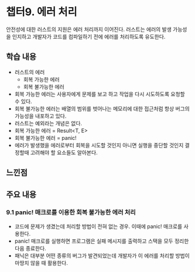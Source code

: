 # 챕터9. 에러 처리

안전성에 대한 러스트의 지원은 에러 처리까지 이어진다.
러스트는 에러의 발생 가능성을 인지하고 개발자가 코드를 컴파일하기 전에 에러를 처리하도록 유도한다.

## 학습 내용
- 러스트의 에러
    - 회복 가능한 에러
    - 회복 불가능한 에러
- 회복 가능한 에러는 사용자에게 문제를 보고 하고 작업을 다시 시도하도록 요청할 수 있다.
- 회복 불가능한 에러는 배열의 범위를 벗어나는 메모리에 대한 접근처럼 항상 버그의 가능성을 내포하고 있다.
- 러스트는 예외라는 개념은 없다.
- 회복 가능한 에러 = Result<T, E>
- 회복 불가능한 에러 = panic!
- 에러가 발생했을 에러로부터 회복을 시도할 것인지 아니면 실행을 중단할 것인지 결정할때 고려해야 할 요소들도 알아본다.

## 느낀점

## 주요 내용

### 9.1 panic! 매크로를 이용한 회복 불가능한 에러 처리

- 코드에 문제가 생겼는데 처리할 방법이 전혀 없는 경우. 이때에 panic! 매크로를 사용한다.
- panic! 매크로를 실행하면 프로그램은 실패 메시지를 출력하고 스택을 모두 정리한 다음 종료한다.
- 패닉은 대부분 어떤 종류의 버그가 발견되었는데 개발자가 이 에러를 처리할 방법이 마땅치 않을 때 활용한다.
